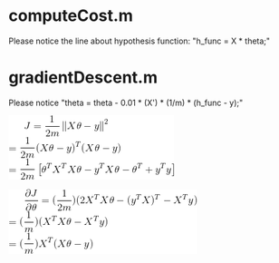 # computeCost.m
Please notice the line about hypothesis function: "h_func = X * theta;"

# gradientDescent.m
Please notice "theta = theta - 0.01 * (X') * (1/m) * (h_func - y);"

![network](https://github.com/SHIsue/ML_coursera_Andrew-Ng/blob/master/ex1/equation/eq1.gif)

![network](https://github.com/SHIsue/ML_coursera_Andrew-Ng/blob/master/ex1/equation/eq2.gif)


